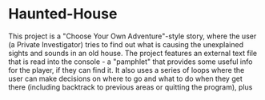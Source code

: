 # Haunted-House
This project is a "Choose Your Own Adventure"-style story, where the user (a Private Investigator) tries to find out what is causing 
the unexplained sights and sounds in an old house.
The project features an external text file that is read into the console - a "pamphlet" that provides some useful info for the player, if they can find it. It also uses a series of loops where the user can make decisions on where to go and what to do when they get there (including backtrack to previous areas or quitting the program), plus 
